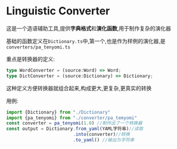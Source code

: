 # Linguistic Converter

这是一个造语辅助工具,提供**字典格式**和**演化函数**,用于制作复杂的演化器

基础的函数定义在`Dictionary.ts`中,第一个,也是作为样例的演化器,是`converters/pa_tenyomi.ts`

重点是转换器的定义:
```typescript
type WordConverter = (source:Word) => Word;
type DictConverter = (source:Dictionary) => Dictionary;
```

这种定义方便转换器就组合起来,构成更大,更复杂,更真实的转换

用例:
```js
import {Dictionary} from "./Dictionary"
import {pa_tenyomi} from "./converter/pa_temyomi"
const converter = pa_tenyomi(1.0) //制作出了一个转换器
const output = Dictionary.from_yaml(YAML字符串)//读取
                         .into(converter)//转换
				         .to_yaml() //输出为字符串
```